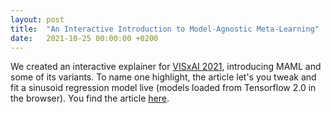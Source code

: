 ```yaml
---
layout: post
title:  "An Interactive Introduction to Model-Agnostic Meta-Learning"
date:   2021-10-25 00:00:00 +0200
---
```


We created an interactive explainer for [VISxAI 2021](https://visxai.io/2021.html), introducing MAML and some of its variants. To name one highlight, the article let's you tweak and fit a sinusoid regression model live (models loaded from Tensorflow 2.0 in the browser). You find the article [here](https://interactive-maml.github.io/).